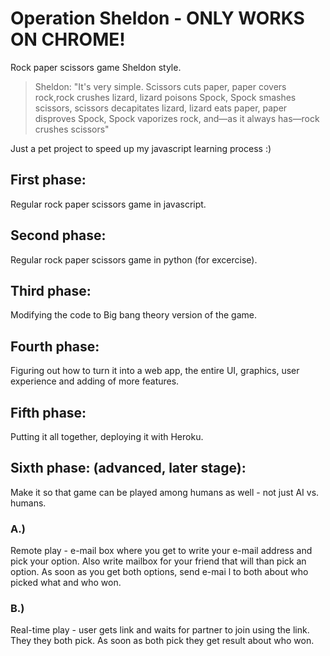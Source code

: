 # Operation Sheldon - ONLY WORKS ON CHROME!

Rock paper scissors game Sheldon style.

> Sheldon: "It's very simple. Scissors cuts paper, paper covers rock,rock crushes lizard, lizard poisons Spock, Spock smashes scissors, scissors decapitates lizard, lizard eats paper, paper disproves Spock, Spock vaporizes rock, and—as it always has—rock crushes scissors"

Just a pet project to speed up my javascript learning process :)

## First phase: 
Regular rock paper scissors game in javascript.
## Second phase: 
Regular rock paper scissors game in python (for excercise).
## Third phase: 
Modifying the code to Big bang theory version of the game. 
## Fourth phase: 
Figuring out how to turn it into a web app, the entire UI, graphics, user experience and adding of more features.
## Fifth phase: 
Putting it all together, deploying it with Heroku.
## Sixth phase: (advanced, later stage):
Make it so that game can be played among humans as well - not just AI vs. humans.
### A.)
Remote play - e-mail box where you get to write your e-mail address and pick your option. Also write mailbox for your friend that will than pick an option. As soon as you get both options, send e-mai l to both about who picked what and who won. 
### B.)
Real-time play - user gets link and waits for partner to join using the link. They they both pick. As soon as both pick they get result about who won.
